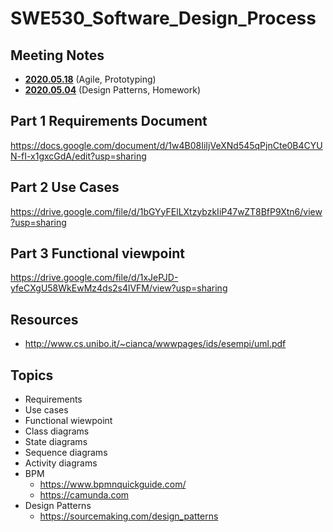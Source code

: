 # SWE530_Software_Design_Process

## Meeting Notes
- [**2020.05.18**](https://github.com/hasangokce/swe530-software-design-process/wiki/%E2%9C%8D-Meeting-2020.05.18) (Agile, Prototyping)
- [**2020.05.04**](https://github.com/hasangokce/swe530-software-design-process/wiki/%E2%9C%8D-Meeting-2020.05.04) (Design Patterns, Homework)

## Part 1 Requirements Document
https://docs.google.com/document/d/1w4B08IiIjVeXNd545qPjnCte0B4CYUN-fI-x1gxcGdA/edit?usp=sharing

## Part 2 Use Cases
https://drive.google.com/file/d/1bGYyFElLXtzybzkIiP47wZT8BfP9Xtn6/view?usp=sharing

## Part 3 Functional viewpoint
https://drive.google.com/file/d/1xJePJD-yfeCXgU58WkEwMz4ds2s4lVFM/view?usp=sharing

## Resources
  - http://www.cs.unibo.it/~cianca/wwwpages/ids/esempi/uml.pdf

## Topics
   - Requirements
   - Use cases
   - Functional wiewpoint
   - Class diagrams
   - State diagrams
   - Sequence diagrams
   - Activity diagrams
   - BPM 
      - https://www.bpmnquickguide.com/
      - https://camunda.com
   - Design Patterns
      - https://sourcemaking.com/design_patterns



